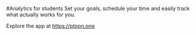 #Analytics for students
Set your goals, schedule your time and easily track what actually works for you. 

Explore the app at https://ptoon.one 